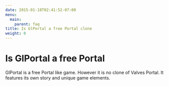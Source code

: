 ```yaml
---
date: 2015-01-18T02:41:52-07:00
menu:
  main:
    parent: faq
title: Is GlPortal a free Portal clone
weight: 0
---
```

# Is GlPortal a free Portal 
GlPortal is a free Portal like game. However it is no clone of Valves Portal. It features its own story and unique game elements. 
